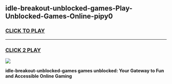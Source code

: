 
## idle-breakout-unblocked-games-Play-Unblocked-Games-Online-pipy0
<h3>
<a href="https://premium76.site?title=idle-breakout-unblocked-games&ref=25A">CLICK TO PLAY</a></h3>
<hr>

<h3>
<a href="https://premium76.site?title=idle-breakout-unblocked-games&ref=25A">CLICK 2 PLAY</a>
  
</h3>

<a href="https://premium76.site?title=idle-breakout-unblocked-games&ref=25A"><img src="https://clearcache.store/games.png"></a>


**idle-breakout-unblocked-games games unblocked: Your Gateway to Fun and Accessible Online Gaming**
